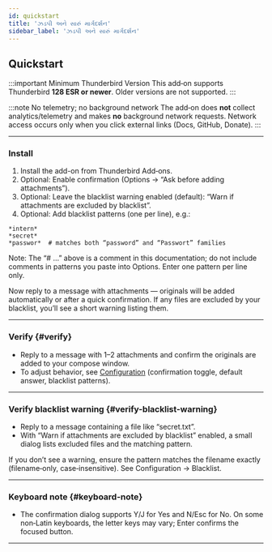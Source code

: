 ```yaml
---
id: quickstart
title: 'ઝડપી અને સારું માર્ગદર્શન'
sidebar_label: 'ઝડપી અને સારું માર્ગદર્શન'
---
```


## Quickstart

:::important Minimum Thunderbird Version
This add‑on supports Thunderbird **128 ESR or newer**. Older versions are not supported.
:::

:::note No telemetry; no background network
The add‑on does **not** collect analytics/telemetry and makes **no** background network requests. Network access occurs only when you click external links (Docs, GitHub, Donate).
:::

---

### Install

1. Install the add-on from Thunderbird Add‑ons.
2. Optional: Enable confirmation (Options → “Ask before adding attachments”).
3. Optional: Leave the blacklist warning enabled (default): “Warn if attachments are excluded by blacklist”.
4. Optional: Add blacklist patterns (one per line), e.g.:

```
*intern*
*secret*
*passwor*  # matches both “password” and “Passwort” families
```

Note: The “# …” above is a comment in this documentation; do not include comments in patterns you paste into Options. Enter one pattern per line only.

Now reply to a message with attachments — originals will be added automatically or after a quick confirmation. If any files are excluded by your blacklist, you’ll see a short warning listing them.

---

### Verify {#verify}

- Reply to a message with 1–2 attachments and confirm the originals are added to your compose window.
- To adjust behavior, see [Configuration](configuration) (confirmation toggle, default answer, blacklist patterns).

---

### Verify blacklist warning {#verify-blacklist-warning}

- Reply to a message containing a file like “secret.txt”.
- With “Warn if attachments are excluded by blacklist” enabled, a small dialog lists excluded files and the matching pattern.

If you don’t see a warning, ensure the pattern matches the filename exactly (filename‑only, case‑insensitive). See Configuration → Blacklist.

---

### Keyboard note {#keyboard-note}

- The confirmation dialog supports Y/J for Yes and N/Esc for No. On some non‑Latin keyboards, the letter keys may vary; Enter confirms the focused button.

---
